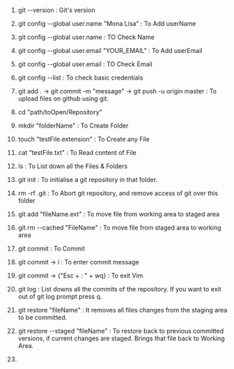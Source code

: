 1. git --version                                 : Git's version
2. git config --global user.name "Mona Lisa"     : To Add userName
3. git config --global user.name                 : TO Check Name 
4. git config --global user.email "YOUR_EMAIL"   : To Add userEmail
5. git config --global user.email                : TO Check Email
6. git config --list                             : To check basic credentials

7. git add .  ->  git commit -m "message" ->  git push -u origin master  : To upload files on github using git.

8. cd "path/toOpen/Repository"
9. mkdir "folderName"                  : To Create Folder
10. touch "testFile.extension"         : To Create any File
11. cat "testFile.txt"                 : To Read content of File
12. ls                                 : To List down all the Files & Folders
13. git init                           : To initialise a git repository in that folder.
14. rm -rf .git                        : To Abort git repository, and remove access of git over this folder
15. git add "fileName.ext"             : To move file from working area to staged area
16. git rm --cached "FileName"         : To move file from staged area to working area
17. git commit                         : To Commit
18. git commit -> i                    : To enter commit message 
19. git commit -> {"Esc + : " + wq}    : To exit Vim
20. git log                            : List downs all the commits of the repository. If you want to exit out of git log prompt press q.
21. git restore "fileName"             : It removes all files changes from the staging area to be committed. 
22. git restore --staged "fileName"    : To restore back to previous committed versions, if current changes are staged. Brings that file back to Working Area.
23. 